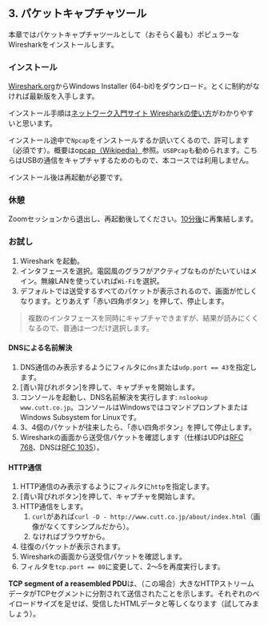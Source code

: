 ## 3. パケットキャプチャツール

本章ではパケットキャプチャツールとして（おそらく最も）ポピュラーなWiresharkをインストールします。


### インストール

[Wireshark.org](https://www.wireshark.org/)からWindows Installer (64-bit)をダウンロード。とくに制約がなければ最新版を入手します。

インストール手順は[ネットワーク入門サイト Wiresharkの使い方](https://beginners-network.com/wireshark.html)がわかりやすいと思います。

インストール途中で`Npcap`をインストールするか訊いてくるので、許可します（必須です）。概要はo[pcap（Wikipedia）](https://ja.wikipedia.org/wiki/Pcap)参照。`USBPcap`も勧められます。こちらはUSBの通信をキャプチャするためのもので、本コースでは利用しません。

インストール後は再起動が必要です。


### 休憩

Zoomセッションから退出し、再起動後してください。[10分後](https://vclock.com/set-timer-for-10-minutes/)に再集結します。


### お試し

1. Wireshark を起動。
2. インタフェースを選択。電図風のグラフがアクティブなものがたいていはメイン。無線LANを使っていれば`Wi-Fi`を選択。
3. デフォルトでは送受するすべてのパケットが表示されるので、画面が忙しくなります。とりあえず「赤い四角ボタン」を押して、停止します。

> 複数のインタフェースを同時にキャプチャできますが、結果が読みにくくなるので、普通は一つだけ選択します。


#### DNSによる名前解決

1. DNS通信のみ表示するようにフィルタに`dns`または`udp.port == 43`を指定します。
2. [青い背びれボタン]を押して、キャプチャを開始します。
3. コンソールを起動し、DNS名前解決を実行します: `nslookup www.cutt.co.jp`。コンソールはWindowsではコマンドプロンプトまたはWindows Subsystem for Linuxです。
4. 3、4個のパケットが往来したら、「赤い四角ボタン」を押して停止します。
5. Wiresharkの画面から送受信パケットを確認します（仕様はUDPは[RFC 768](https://datatracker.ietf.org/doc/html/rfc768)、DNSは[RFC 1035](https://datatracker.ietf.org/doc/html/rfc1035)）。


#### HTTP通信

1. HTTP通信のみ表示するようにフィルタに`http`を指定します。
2. [青い背びれボタン]を押して、キャプチャを開始します。
3. HTTP通信をします。
	1. `curl`があれば`curl -D - http://www.cutt.co.jp/about/index.html`（画像がなくてすシンプルだから）。
	2. なければブラウザから。
4. 往復のパケットが表示されます。
5. Wiresharkの画面から送受信パケットを確認します。
6. フィルタを`tcp.port == 80`に変更して、2～5を再度実行します。

**TCP segment of a reasembled PDU**は、（この場合）大きなHTTPストリームデータがTCPセグメントに分割されて送信されたことを示します。それぞれのペイロードサイズを足せば、受信したHTMLデータと等しくなります（試してみましょう）。
